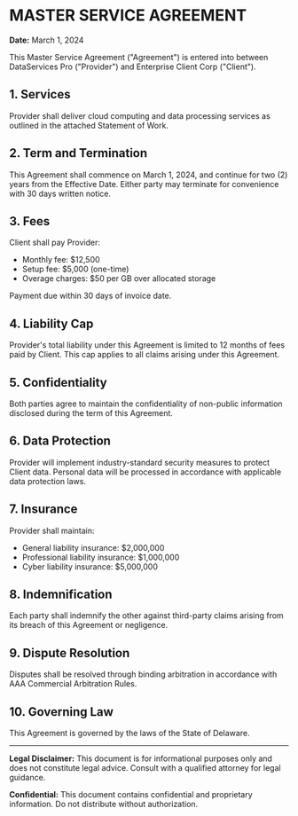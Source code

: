 # MASTER SERVICE AGREEMENT

**Date:** March 1, 2024

This Master Service Agreement ("Agreement") is entered into between DataServices Pro ("Provider") and Enterprise Client Corp ("Client").

## 1. Services

Provider shall deliver cloud computing and data processing services as outlined in the attached Statement of Work.

## 2. Term and Termination

This Agreement shall commence on March 1, 2024, and continue for two (2) years from the Effective Date. Either party may terminate for convenience with 30 days written notice.

## 3. Fees

Client shall pay Provider:
- Monthly fee: $12,500
- Setup fee: $5,000 (one-time)
- Overage charges: $50 per GB over allocated storage

Payment due within 30 days of invoice date.

## 4. Liability Cap

Provider's total liability under this Agreement is limited to 12 months of fees paid by Client. This cap applies to all claims arising under this Agreement.

## 5. Confidentiality

Both parties agree to maintain the confidentiality of non-public information disclosed during the term of this Agreement.

## 6. Data Protection

Provider will implement industry-standard security measures to protect Client data. Personal data will be processed in accordance with applicable data protection laws.

## 7. Insurance

Provider shall maintain:
- General liability insurance: $2,000,000
- Professional liability insurance: $1,000,000
- Cyber liability insurance: $5,000,000

## 8. Indemnification

Each party shall indemnify the other against third-party claims arising from its breach of this Agreement or negligence.

## 9. Dispute Resolution

Disputes shall be resolved through binding arbitration in accordance with AAA Commercial Arbitration Rules.

## 10. Governing Law

This Agreement is governed by the laws of the State of Delaware.

---

**Legal Disclaimer:** This document is for informational purposes only and does not constitute legal advice. Consult with a qualified attorney for legal guidance.

**Confidential:** This document contains confidential and proprietary information. Do not distribute without authorization.

